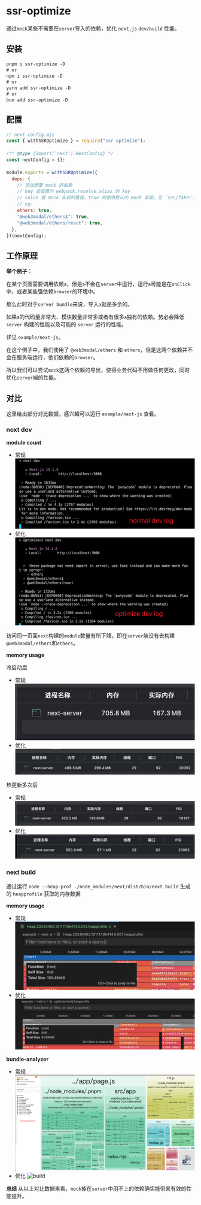 # ssr-optimize

通过`mock`某些不需要在`server`导入的依赖，优化 `next.js` `dev/build` 性能。

## 安装

```
pnpm i ssr-optimize -D
# or
npm i ssr-optimize -D
# or
yarn add ssr-optimize -D
# or
bun add ssr-optimize -D
```

## 配置

```js
// next.config.mjs
const { withSSROptimize } = require("ssr-optimize");

/** @type {import('next').NextConfig} */
const nextConfig = {};

module.exports = withSSROptimize({
  deps: {
    // 添加想要 mock 的依赖
    // key 会设置为 webpack.resolve.alias 的 key
    // value 是 mock 实现的路径，true 则使用默认的 mock 实现，见 `src/faker.js`
    // eg:
    ethers: true,
    "@web3modal/ethers$": true,
    "@web3modal/ethers/react": true,
  },
})(nextConfig);
```

## 工作原理

**举个例子**：

在某个页面需要调用依赖`a`，但是`a`不会在`server`中运行，运行`a`可能是在`onClick`中，或者某些强依赖`browser`的环境中。

那么此时对于`server bundle`来说，导入`a`就是多余的。

如果`a`的代码量非常大、模块数量非常多或者有很多`a`独有的依赖。势必会降低`server` 构建的性能以及可能的 `server` 运行的性能。

详见 `example/next-js`。

在这个例子中，我们使用了 `@web3modal/ethers` 和 `ethers`，但是这两个依赖并不会在服务端运行，他们依赖的`browser`。

所以我们可以尝试`mock`这两个依赖的导出，使得业务代码不用做任何更改，同时优化`server`端的性能。

## 对比

这里给出部分对比数据，感兴趣可以运行 `example/next-js` 查看。

### next dev

**module count**

- 常规 ![dev](./images/normal%20dev%20log.png)
- 优化 ![dev](./images/optimize%20dev%20log.png)

访问同一页面`next`构建的`module`数量有所下降，即在`server`端没有去构建`@web3modal/ethers`和`ethers`。


**memory usage**

冷启动后
- 常规 ![dev](./images/normal-dev-memory-start.png)
- 优化 ![dev](./images/optimize-dev-memory-start.png)

热更新多次后
- 常规 ![dev](./images/normal-dev-memory-hot-reload.png)
- 优化 ![dev](./images/optimize-dev-memory-hot-reload.png)


### next build

通过运行 `node --heap-prof ./node_modules/next/dist/bin/next build` 生成的 `heapprofile` 获取的内存数据

**memory usage**

- 常规 ![build](./images/normal%20build%20heapprofile.png)
- 优化 ![build](./images/optimize%20build%20heapprofile.png)

**bundle-analyzer**

- 常规 ![build](./images/normal%20build%20server.png)
- 优化 ![build](./images/optimize%20build%20server.png)

**总结**
从以上对比数据来看，`mock`掉在`server`中用不上的依赖确实能带来有效的性能提升。